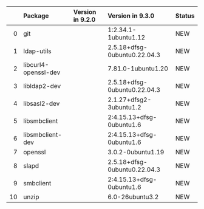 <!-- markdown-link-check-disable -->

|    | Package              | Version in 9.2.0   | Version in 9.3.0             | Status   |
|---:|:---------------------|:-------------------|:-----------------------------|:---------|
|  0 | git                  |                    | 1:2.34.1-1ubuntu1.12         | NEW      |
|  1 | ldap-utils           |                    | 2.5.18+dfsg-0ubuntu0.22.04.3 | NEW      |
|  2 | libcurl4-openssl-dev |                    | 7.81.0-1ubuntu1.20           | NEW      |
|  3 | libldap2-dev         |                    | 2.5.18+dfsg-0ubuntu0.22.04.3 | NEW      |
|  4 | libsasl2-dev         |                    | 2.1.27+dfsg2-3ubuntu1.2      | NEW      |
|  5 | libsmbclient         |                    | 2:4.15.13+dfsg-0ubuntu1.6    | NEW      |
|  6 | libsmbclient-dev     |                    | 2:4.15.13+dfsg-0ubuntu1.6    | NEW      |
|  7 | openssl              |                    | 3.0.2-0ubuntu1.19            | NEW      |
|  8 | slapd                |                    | 2.5.18+dfsg-0ubuntu0.22.04.3 | NEW      |
|  9 | smbclient            |                    | 2:4.15.13+dfsg-0ubuntu1.6    | NEW      |
| 10 | unzip                |                    | 6.0-26ubuntu3.2              | NEW      |